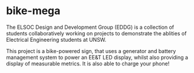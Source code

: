 # bike-mega

The ELSOC Design and Development Group (EDDG) is a collection of students collaboratively working on projects to demonstrate the ablities of Electrical Engineering students at UNSW.

This project is a bike-powered sign, that uses a generator and battery management system to power an EE&T LED display, whilst also providing a display of measurable metrics. It is also able to charge your phone!